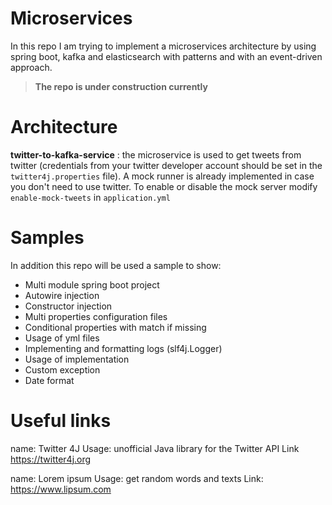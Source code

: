 # Microservices

In this repo I am trying to implement a microservices architecture by using spring boot, kafka and elasticsearch with patterns and with an event-driven approach.


> **The repo is under construction currently** 

Architecture 
=============
**twitter-to-kafka-service** : 
the microservice is used to get tweets from twitter (credentials from your twitter developer account should be set in the `twitter4j.properties` file). 
A mock runner is already implemented in case you don't need to use twitter. 
To enable or disable the mock server modify `enable-mock-tweets` in `application.yml`



Samples
=============

In addition this repo will be used a sample to show:
- Multi module spring boot project
- Autowire injection 
- Constructor injection 
- Multi properties configuration files
- Conditional properties with match if missing
- Usage of yml files
- Implementing and formatting logs (slf4j.Logger)
- Usage of implementation 
- Custom exception
- Date format

Useful links
=============

name: Twitter 4J
Usage: unofficial Java library for the Twitter API
Link https://twitter4j.org

name: Lorem ipsum 
Usage: get random words and texts
Link: https://www.lipsum.com
